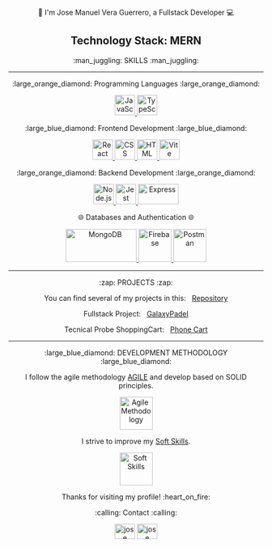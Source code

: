 <div align="center"> 
   👋 I'm Jose Manuel Vera Guerrero, a Fullstack Developer 💻


  ## Technology Stack: MERN
</p>
<p align="center"> 
:man_juggling: SKILLS :man_juggling:
</p>

_____

<p align="center"> 
:large_orange_diamond: Programming Languages :large_orange_diamond:
</p>

<p align="center"> 
  <a href="https://developer.mozilla.org/en-US/docs/Web/JavaScript">
    <img src="https://encrypted-tbn0.gstatic.com/images?q=tbn:ANd9GcQvbqJLIQEMogIk2zaNa8fuXRqR6MqADhA2vPMv6UFxsqVTQzOIAcpHCrvhdgrxZBzIpYs&usqp=CAU" alt="JavaScript" width="40" height="40"/>
  </a>
  <a href="https://www.typescriptlang.org/">
    <img src="https://encrypted-tbn0.gstatic.com/images?q=tbn:ANd9GcQEaZOmu1I0jYuzPKpQxMs1FEEkXunHclqJtWnpbFjMDyNjUvMKvBAidPcpIBKJQlBNIoc&usqp=CAU" alt="TypeScript" width="40" height="40"/>
  </a>
</p>



<p align="center"> 
:large_blue_diamond: Frontend Development :large_blue_diamond:
</p>

<p align="center"> 
  <a href="https://reactjs.org/" target="blank">
    <img src="https://encrypted-tbn0.gstatic.com/images?q=tbn:ANd9GcTXO1TwNofK1l1-628ES_LOQkScixtCgmae5jV9kggeagSBgxYq1g8c0-led2canKtuqqw&usqp=CAU" alt="React" width="40" height="40"/>
  </a>
   
  <a href="https://developer.mozilla.org/en-US/docs/Web/CSS">
    <img src="https://encrypted-tbn0.gstatic.com/images?q=tbn:ANd9GcRuR36X_N08spVlfVy815ys4YkPUpP1c5zVaw8bkUdQda8_gJ2A2gsJSAjXe9I0VhJ_83A&usqp=CAU" alt="CSS" width="40" height="40"/>
  </a>
  
  <a href="https://developer.mozilla.org/en-US/docs/Web/HTML">
    <img src="https://encrypted-tbn0.gstatic.com/images?q=tbn:ANd9GcR9mv5WLgEdTEchvqgrPj7hMwZogPmU1MAmB-UqjV3zul7Se-9ZrynsHvigo7zYCkS4_ZM&usqp=CAU" alt="HTML" width="40" height="40"/>
  </a>
  
  <a href="https://vitejs.dev/">
    <img src="https://encrypted-tbn0.gstatic.com/images?q=tbn:ANd9GcT-ypcSFB8vFNdXYDW4BdzHMH8Bs755Ph2OPGLMsZ4EfH8Y6OQpQuicat_OAqMHyMQYhVc&usqp=CAU" alt="Vite" width="40" height="40"/>
  </a>
</p>



<p align="center"> 
:large_orange_diamond: Backend Development :large_orange_diamond:

<p align="center"> 
  <a href="https://nodejs.org/" target="blank">
    <img src="https://encrypted-tbn0.gstatic.com/images?q=tbn:ANd9GcQ9NlXPcDtzqYfFplGKTkVwDLnquG-CT34eH2JI1wAX_GA5tHEGjLmUtdd8U1zD8S9CX38&usqp=CAU" alt="Node.js" width="40" height="40"/>
  </a>
  <a href="https://jestjs.io/" target="blank">
    <img src="https://uxwing.com/wp-content/themes/uxwing/download/brands-and-social-media/jest-js-icon.png" alt="Jest" width="40" height="40"/>
  </a>
  <a href="https://expressjs.com/" target="blank">
    <img src="https://encrypted-tbn0.gstatic.com/images?q=tbn:ANd9GcRWWMwKgYjHpWXOY4Kvo8q0u08VdI-NbGS4UOFAgJBgE7jNJAN9fhoMHR16ZLvc-s6npQ&usqp=CAU" alt="Express" width="80" height="40"/>
  </a>
</p>

<p align="center"> 


:globe_with_meridians: Databases and Authentication :globe_with_meridians:
</p>

<p align="center"> 
  <a href="https://www.mongodb.com/" target="blank">
    <img src="https://encrypted-tbn0.gstatic.com/images?q=tbn:ANd9GcRTfA0GGJ32gRo1E-p8xh_ubvv048OXLdvW1x_rkyMB7XHB-jMjUiQjOpNeBK0KxfBM-g&usqp=CAU" alt="MongoDB" width="140" height="65"/>
  </a>
  <a href="https://firebase.google.com/" target="blank">
    <img src="https://www.vectorlogo.zone/logos/firebase/firebase-icon.svg" alt="Firebase" width="65" height="65"/>
  </a>
  <a href="https://postman.com" target="blank">
    <img src="https://www.vectorlogo.zone/logos/getpostman/getpostman-icon.svg" alt="Postman" width="65" height="65"/>
  </a>
</p>


_____

<p align="center"> 
:zap: PROJECTS :zap:
</p>

<p align="center"> 
You can find several of my projects in this:&nbsp;&nbsp; <a href="https://github.com/Taxeta?tab=repositories">Repository</a>
</p>



<p align="center"> 
Fullstack Project:&nbsp;&nbsp; <a href="https://galaxypadel.netlify.app/home">GalaxyPadel</a>
</p>

<p align="center"> 
Tecnical Probe ShoppingCart:&nbsp;&nbsp; <a href="https://phone-cart-tecnicalprobe.netlify.app/phones">Phone Cart</a>
</p>

_____

<p align="center"> 
:large_blue_diamond: DEVELOPMENT METHODOLOGY :large_blue_diamond:
</p>


<p align="center">
  I follow the agile methodology <a href="https://en.wikipedia.org/wiki/Agile_software_development">AGILE</a> and develop based on SOLID principles.
</p>

<p align="center"> 
  <a href="https://en.wikipedia.org/wiki/Agile_software_development">
    <img src="https://miro.medium.com/v2/resize:fit:1080/1*uPBUEOangGDflQ82xgrCzw.jpeg" alt="Agile Methodology" width="65" height="65"/>
  </a>
</p>
<p align="center">
  I strive to improve my <a href="https://es.wikipedia.org/wiki/Soft_skills">Soft Skills</a>.
</p>
<p align="center"> 
  <a href="https://es.wikipedia.org/wiki/Soft_skills" target="blank">
    <img src="https://thenounproject.com/api/private/icons/6147930/edit/?backgroundShape=SQUARE&backgroundShapeColor=%23000000&backgroundShapeOpacity=0&exportSize=752&flipX=false&flipY=false&foregroundColor=%23000000&foregroundOpacity=1&imageFormat=png&rotation=0" alt="Soft Skills" width="65" height="65"/>
  </a>
</p>
<p align="center"> 
  Thanks for visiting my profile! 	:heart_on_fire:
</p>

<p align="center"> 
  :calling:  Contact 	:calling:
   </p>
   <p align="center"> 
<a href="https://www.linkedin.com/in/jose-manuel-vera-guerrero" target="blank"><img src="https://encrypted-tbn0.gstatic.com/images?q=tbn:ANd9GcR73L5Jj7HHZauL1HH_TVZNAMKCQm1MX_lgBnz74H7iiFVGEeAgfU5O4B297xEdfJu14MY&usqp=CAU" alt="jose manuel vera" height="30" width="40"/></a>
   <a href="mailto:josemanuelvera1991@gmail.com" target="blank"><img src="https://cdn4.iconfinder.com/data/icons/social-media-logos-6/512/112-gmail_email_mail-512.png" alt="jose manuel email" height="30" width="40"/></a>
</p>

</div>
